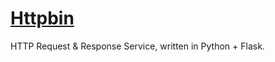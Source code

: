 # [Httpbin](https://github.com/postmanlabs/httpbin)

HTTP Request & Response Service, written in Python + Flask.
